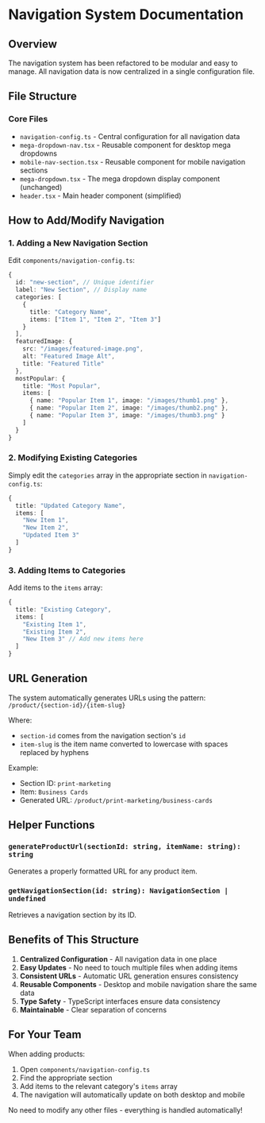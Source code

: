 # Navigation System Documentation

## Overview
The navigation system has been refactored to be modular and easy to manage. All navigation data is now centralized in a single configuration file.

## File Structure

### Core Files
- `navigation-config.ts` - Central configuration for all navigation data
- `mega-dropdown-nav.tsx` - Reusable component for desktop mega dropdowns
- `mobile-nav-section.tsx` - Reusable component for mobile navigation sections
- `mega-dropdown.tsx` - The mega dropdown display component (unchanged)
- `header.tsx` - Main header component (simplified)

## How to Add/Modify Navigation

### 1. Adding a New Navigation Section

Edit `components/navigation-config.ts`:

```typescript
{
  id: "new-section", // Unique identifier
  label: "New Section", // Display name
  categories: [
    {
      title: "Category Name",
      items: ["Item 1", "Item 2", "Item 3"]
    }
  ],
  featuredImage: {
    src: "/images/featured-image.png",
    alt: "Featured Image Alt",
    title: "Featured Title"
  },
  mostPopular: {
    title: "Most Popular",
    items: [
      { name: "Popular Item 1", image: "/images/thumb1.png" },
      { name: "Popular Item 2", image: "/images/thumb2.png" },
      { name: "Popular Item 3", image: "/images/thumb3.png" }
    ]
  }
}
```

### 2. Modifying Existing Categories

Simply edit the `categories` array in the appropriate section in `navigation-config.ts`:

```typescript
{
  title: "Updated Category Name",
  items: [
    "New Item 1",
    "New Item 2",
    "Updated Item 3"
  ]
}
```

### 3. Adding Items to Categories

Add items to the `items` array:

```typescript
{
  title: "Existing Category",
  items: [
    "Existing Item 1",
    "Existing Item 2",
    "New Item 3" // Add new items here
  ]
}
```

## URL Generation

The system automatically generates URLs using the pattern:
`/product/{section-id}/{item-slug}`

Where:
- `section-id` comes from the navigation section's `id`
- `item-slug` is the item name converted to lowercase with spaces replaced by hyphens

Example:
- Section ID: `print-marketing`
- Item: `Business Cards`
- Generated URL: `/product/print-marketing/business-cards`

## Helper Functions

### `generateProductUrl(sectionId: string, itemName: string): string`
Generates a properly formatted URL for any product item.

### `getNavigationSection(id: string): NavigationSection | undefined`
Retrieves a navigation section by its ID.

## Benefits of This Structure

1. **Centralized Configuration** - All navigation data in one place
2. **Easy Updates** - No need to touch multiple files when adding items
3. **Consistent URLs** - Automatic URL generation ensures consistency
4. **Reusable Components** - Desktop and mobile navigation share the same data
5. **Type Safety** - TypeScript interfaces ensure data consistency
6. **Maintainable** - Clear separation of concerns

## For Your Team

When adding products:
1. Open `components/navigation-config.ts`
2. Find the appropriate section
3. Add items to the relevant category's `items` array
4. The navigation will automatically update on both desktop and mobile

No need to modify any other files - everything is handled automatically!
